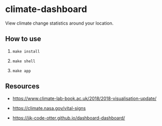 # climate-dashboard

View climate change statistics around your location.

## How to use

1. `make install`

2. `make shell`

3. `make app`

## Resources

- https://www.climate-lab-book.ac.uk/2018/2018-visualisation-update/

- https://climate.nasa.gov/vital-signs

- https://jjk-code-otter.github.io/dashboard-dashboard/
